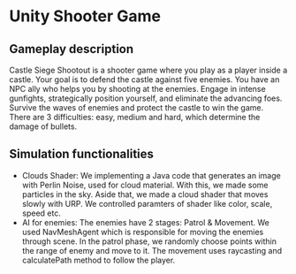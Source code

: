 # Unity Shooter Game

## Gameplay description

Castle Siege Shootout is a shooter game where you play as a player inside a castle. Your goal is to defend the castle against five enemies. You have an NPC ally who helps you by shooting at the enemies. Engage in intense gunfights, strategically position yourself, and eliminate the advancing foes. Survive the waves of enemies and protect the castle to win the game.
<br>
There are 3 difficulties: easy, medium and hard, which determine the damage of bullets.

## Simulation functionalities

- Clouds Shader: We implementing a Java code that generates an image with Perlin Noise, used for cloud material. With this, we made some particles in the sky. Aside that, we made a cloud shader that moves slowly with URP. We controlled paramters of shader like color, scale, speed etc.
- AI for enemies: The enemies have 2 stages: Patrol & Movement. We used NavMeshAgent which is responsible for moving the enemies through scene. In the patrol phase, we randomly choose points within the range of enemy and move to it. The movement uses raycasting and calculatePath method to follow the player.
